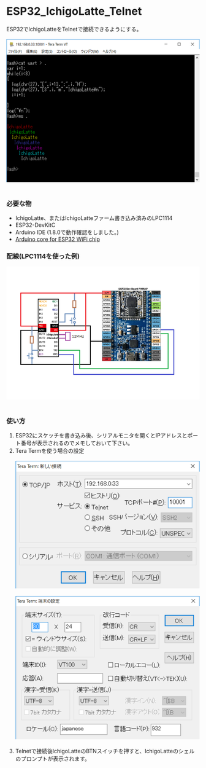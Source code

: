 # ESP32_IchigoLatte_Telnet
ESP32でIchigoLatteをTelnetで接続できるようにする。<br><br>
![画像1](images/image1.png)<br><br>
### 必要な物 ###
* IchigoLatte、またはIchigoLatteファーム書き込み済みのLPC1114
* ESP32-DevKitC<br>
* Arduino IDE (1.8.0で動作確認をしました。)<br>
* [Arduino core for ESP32 WiFi chip](https://github.com/espressif/arduino-esp32 "Title")

### 配線(LPC1114を使った例) ###
![画像2](images/image2.png)<br><br>

### 使い方 ###
 1. ESP32にスケッチを書き込み後、シリアルモニタを開くとIPアドレスとポート番号が表示されるのでメモしておいて下さい。
 2. Tera Termを使う場合の設定<br><br>
![画像3](images/image3.png)<br><br>
![画像4](images/image4.png)<br><br>
 3. Telnetで接続後IchigoLatteのBTNスイッチを押すと、IchigoLatteのシェルのプロンプトが表示されます。

